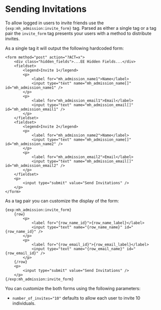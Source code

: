 Sending Invitations
==============

To allow logged in users to invite friends use the `{exp:mh_admission:invite_form}` tag. Parsed as either a single tag or a tag pair the `invite_form` tag presents your users with a method to distribute invites.

As a single tag it will output the following hardcoded form:

	<form method="post" action="?ACT=x">
		<div class="hidden_fields">...EE Hidden Fields...</div>
		<fieldset>
			<legend>Invite 1</legend>
			<p>
				<label for="mh_admission_name1">Name</label>
				<input type="text" name="mh_admission_name[]" id="mh_admission_name1" />
			</p>
			<p>
				<label for="mh_admission_email1">Email</label>
				<input type="text" name="mh_admission_email[]" id="mh_admission_email1" />
			</p>
		</fieldset>
		<fieldset>
			<legend>Invite 2</legend>
			<p>
				<label for="mh_admission_name2">Name</label>
				<input type="text" name="mh_admission_name[]" id="mh_admission_name2" />
			</p>
			<p>
				<label for="mh_admission_email2">Email</label>
				<input type="text" name="mh_admission_email[]" id="mh_admission_email2" />
			</p>
		</fieldset>
		<p>
			<input type="submit" value="Send Invitations" />
		</p>
	</form>

As a tag pair you can customize the display of the form:

	{exp:mh_admission:invite_form}
		{row}
			<p>
				<label for="{row_name_id}">{row_name_label}</label>
				<input type="text" name="{row_name_name}" id="{row_name_id}" />
			</p>
			<p>
				<label for="{row_email_id}">{row_email_label}</label>
				<input type="text" name="{row_email_name}" id="{row_email_id}" />
			</p>
		{/row}
		<p>
			<input type="submit" value="Send Invitations" />
		</p>
	{/exp:mh_admission:invite_form}

You can customize the both forms using the following parameters:

* `number_of_invites="10"` defaults to allow each user to invite 10 individuals.